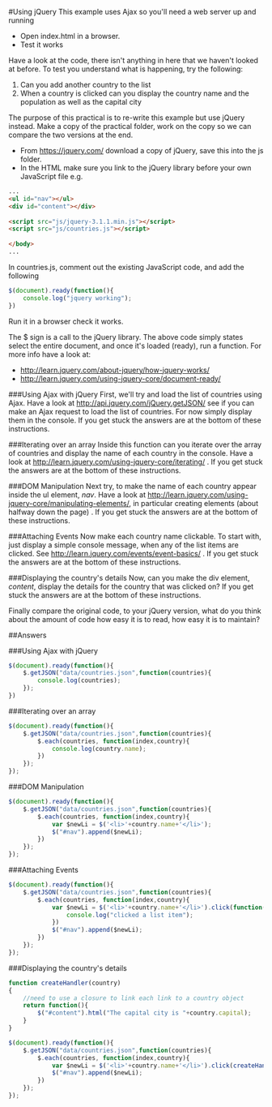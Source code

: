 #Using jQuery 
This example uses Ajax so you'll need a web server up and running

* Open index.html in a browser.
* Test it works

Have a look at the code, there isn't anything in here that we haven't looked at before. To test you understand what is happening, try the following:

1. Can you add another country to the list
2. When a country is clicked can you display the country name and the population as well as the capital city 

The purpose of this practical is to re-write this example but use jQuery instead. Make a copy of the practical folder, work on the copy so we can compare the two versions at the end. 

* From https://jquery.com/ download a copy of jQuery, save this into the js folder. 
* In the HTML make sure you link to the jQuery library before your own JavaScript file e.g.

```html
...
<ul id="nav"></ul>
<div id="content"></div>
    
<script src="js/jquery-3.1.1.min.js"></script>
<script src="js/countries.js"></script>
    
</body>
...
```
In countries.js, comment out the existing JavaScript code, and add the following

```javascript
$(document).ready(function(){
    console.log("jquery working");
})
```

Run it in a browser check it works. 

The $ sign is a call to the jQuery library. The above code simply states select the entire document, and once it's loaded (ready), run a function. For more info have a look at:
* http://learn.jquery.com/about-jquery/how-jquery-works/
* http://learn.jquery.com/using-jquery-core/document-ready/

###Using Ajax with jQuery
First, we'll try and load the list of countries using Ajax. Have a look at http://api.jquery.com/jQuery.getJSON/ see if you can make an Ajax request to load the list of countries. For now simply display them in the console. If you get stuck the answers are at the bottom of these instructions.

###Iterating over an array
Inside this function can you iterate over the array of countries and display the name of each country in the console. Have a look at http://learn.jquery.com/using-jquery-core/iterating/ . If you get stuck the answers are at the bottom of these instructions.

###DOM Manipulation
Next try, to make the name of each country appear inside the ul element, *nav*. Have a look at http://learn.jquery.com/using-jquery-core/manipulating-elements/, in particular creating elements (about halfway down the page) . If you get stuck the answers are at the bottom of these instructions.

###Attaching Events
Now make each country name clickable. To start with, just display a simple console message, when any of the list items are clicked. See http://learn.jquery.com/events/event-basics/ . If you get stuck the answers are at the bottom of these instructions.

###Displaying the country's details
Now, can you make the div element, *content*, display the details for the country that was clicked on? If you get stuck the answers are at the bottom of these instructions.

Finally compare the original code, to your jQuery version, what do you think about the amount of code how easy it is to read, how easy it is to maintain?

##Answers

###Using Ajax with jQuery
```javascript
$(document).ready(function(){
    $.getJSON("data/countries.json",function(countries){
        console.log(countries);
    });
})

```

###Iterating over an array
```javascript
$(document).ready(function(){
    $.getJSON("data/countries.json",function(countries){
        $.each(countries, function(index,country){
            console.log(country.name);
        })
    });
});
```
###DOM Manipulation
```javascript
$(document).ready(function(){
    $.getJSON("data/countries.json",function(countries){
        $.each(countries, function(index,country){
            var $newLi = $('<li>'+country.name+'</li>');
            $("#nav").append($newLi);
        })
    });
});
```
###Attaching Events
```javascript
$(document).ready(function(){
    $.getJSON("data/countries.json",function(countries){
        $.each(countries, function(index,country){
            var $newLi = $('<li>'+country.name+'</li>').click(function(){
                console.log("clicked a list item");
            })
            $("#nav").append($newLi);
        })
    });
});
```
###Displaying the country's details
```javascript
function createHandler(country)
{
    //need to use a closure to link each link to a country object
    return function(){
        $("#content").html("The capital city is "+country.capital);
    }
}

$(document).ready(function(){
    $.getJSON("data/countries.json",function(countries){
        $.each(countries, function(index,country){
            var $newLi = $('<li>'+country.name+'</li>').click(createHandler(country))
            $("#nav").append($newLi);
        })
    });
});
```


